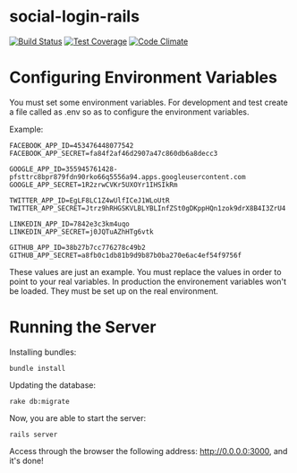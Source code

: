 social-login-rails
==================
[![Build Status](https://travis-ci.org/igordeoliveirasa/social-login-rails.svg?branch=master)](https://travis-ci.org/igordeoliveirasa/social-login-rails)
[![Test Coverage](https://codeclimate.com/github/igordeoliveirasa/social-login-rails/badges/coverage.svg)](https://codeclimate.com/github/igordeoliveirasa/social-login-rails)
[![Code Climate](https://codeclimate.com/github/igordeoliveirasa/social-login-rails/badges/gpa.svg)](https://codeclimate.com/github/igordeoliveirasa/social-login-rails)

Configuring Environment Variables
==================

You must set some environment variables.
For development and test create a file called as .env so as to configure the environment variables.

Example:
```console
FACEBOOK_APP_ID=453476448077542
FACEBOOK_APP_SECRET=fa84f2af46d2907a47c860db6a8decc3

GOOGLE_APP_ID=355945761428-pfsttrc8bpr879fdn90rko66q5556a94.apps.googleusercontent.com
GOOGLE_APP_SECRET=1R2zrwCVKr5UXOYr1IHSIkRm

TWITTER_APP_ID=EgLF8LC1Z4wUlfICeJ1WLoUtR
TWITTER_APP_SECRET=Jtrz9hRHGSKVLBLYBLInfZSt0gDKppHQn1zok9drX8B4I3ZrU4

LINKEDIN_APP_ID=7842e3c3km4uqo
LINKEDIN_APP_SECRET=j0JQTuAZhHTg6vtk

GITHUB_APP_ID=38b27b7cc776278c49b2
GITHUB_APP_SECRET=a8fb0c1db81b9d9b87b0ba270e6ac4ef54f9756f
```
These values are just an example. You must replace the values in order to point to your real variables.
In production the environement variables won't be loaded. They must be set up on the real environment.

Running the Server
==================

Installing bundles:
```console
bundle install
```

Updating the database:
```console
rake db:migrate
```

Now, you are able to start the server:
```console
rails server
```

Access through the browser the following address: http://0.0.0.0:3000, and it's done!
